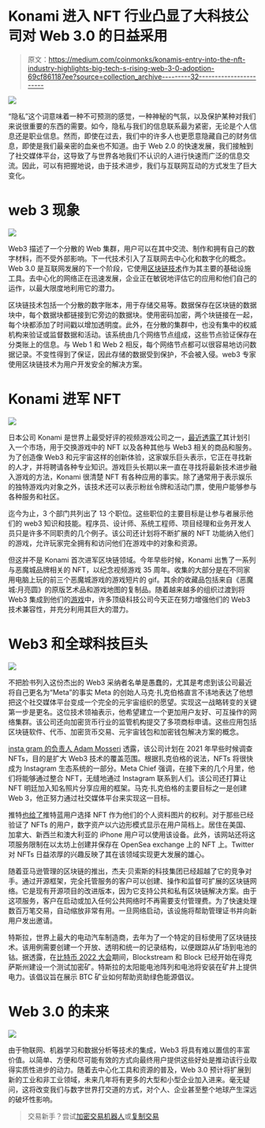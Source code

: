 # Konami 进入 NFT 行业凸显了大科技公司对 Web 3.0 的日益采用

> 原文：<https://medium.com/coinmonks/konamis-entry-into-the-nft-industry-highlights-big-tech-s-rising-web-3-0-adoption-69cf861187ee?source=collection_archive---------32----------------------->

![](img/925e2bebea585d772c009b92f8e1647f.png)

“隐私”这个词意味着一种不可预测的感觉，一种神秘的气氛，以及保护某种对我们来说很重要的东西的需要。如今，隐私与我们的信息联系最为紧密，无论是个人信息还是职业信息。然而，即使在过去，我们中的许多人也更愿意隐藏自己的财务信息，即使是我们最亲密的血亲也不知道。由于 Web 2.0 的快速发展，我们接触到了社交媒体平台，这导致了与世界各地我们不认识的人进行快速而广泛的信息交流。因此，可以有把握地说，由于技术进步，我们与互联网互动的方式发生了巨大变化。

# **web 3 现象**

![](img/8ed3f0bf87a50f44402d8981866858a9.png)

Web3 描述了一个分散的 Web 集群，用户可以在其中交流、制作和拥有自己的数字材料，而不受外部影响。下一代技术引入了互联网去中心化和数字化的概念。Web 3.0 是互联网发展的下一个阶段，它使用[区块链技术](/@orbis86/blockchain-as-a-service-an-explainer-4853a4156708?source=user_profile---------7----------------------------)作为其主要的基础设施工具。去中心化的网络正在迅速发展，企业正在敏锐地评估它的应用和他们自己的运作，以最大限度地利用它的潜力。

区块链技术包括一个分散的数字账本，用于存储交易等。数据保存在区块链的数据块中，每个数据块都链接到它旁边的数据块。使用密码加密，两个块链接在一起，每个块都添加了时间戳以增加透明度。此外，在分散的集群中，也没有集中的权威机构来验证或监督数据和活动。该系统由几个网络节点组成，这些节点验证保存在分类账上的信息。与 Web 1 和 Web 2 相反，每个网络节点都可以很容易地访问数据记录。不变性得到了保证，因此存储的数据受到保护，不会被入侵。web3 专家使用区块链技术为用户开发安全的解决方案。

# **Konami 进军 NFT**

![](img/c37484a12e5ded23e8fa2fbac703d1dc.png)

日本公司 Konami 是世界上最受好评的视频游戏公司之一，[最近透露了](https://www.konami.com/games/corporate/en/news/release/20221013/)其计划引入一个市场，用于交换游戏中的 NFT 以及各种其他与 Web3 相关的商品和服务。为了创造像 Web3 和元宇宙这样的创新体验，这家娱乐巨头表示，它正在寻找新的人才，并将聘请各种专业知识。游戏巨头长期以来一直在寻找将最新技术进步融入游戏的方法，Konami 很清楚 NFT 有各种应用的事实。除了通常用于表示娱乐的独特游戏内对象之外，该技术还可以表示粉丝令牌和活动门票，使用户能够参与各种服务和社区。

迄今为止，3 个部门共列出了 13 个职位。这些职位的主要目标是让参与者展示他们的 web3 知识和技能。程序员、设计师、系统工程师、项目经理和业务开发人员只是许多不同职责的几个例子。该公司还计划将不断扩展的 NFT 功能纳入他们的游戏，允许玩家完全拥有和访问他们在游戏中的对象和资源。

但这并不是 Konami 首次进军区块链领域。今年早些时候，Konami 出售了一系列与恶魔城品牌相关的 NFT，以纪念视频游戏 35 周年。收集的大部分是在不同家用电脑上玩的前三个恶魔城游戏的游戏短片的 gif。其余的收藏品包括来自《恶魔城:月亮圆》的原版艺术品和游戏地图的复制品。随着越来越多的组织过渡到将 Web3 集成到他们的[游戏](/@orbis86/introduction-to-gamefi-an-explainer-66e079c0f718?source=user_profile---------17----------------------------)中，许多顶级科技公司今天正在努力增强他们的 Web3 技术兼容性，并充分利用其巨大的潜力。

# **Web3 和全球科技巨头**

![](img/90046d9841479a96faf1860d3dbac80e.png)

不把脸书列入这份杰出的 Web3 采纳者名单是愚蠢的，尤其是考虑到该公司最近将自己更名为“Meta”的事实 Meta 的创始人马克·扎克伯格直言不讳地表达了他想把这个社交媒体平台变成一个完全的元宇宙组织的愿望。实现这一战略转变的关键第一步是更名。这位技术领袖表示，他希望建立一个更加用户友好、可互操作的网络集群。该公司还向加密货币行业的监管机构提交了多项商标申请。这些应用包括区块链软件、代币、加密货币交易、元宇宙钱包和加密钱包解决方案的概念。

[insta gram 的负责人 Adam Mosseri](https://www.wired.com/story/adam-mosseri-instagram/) 透露，该公司计划在 2021 年早些时候调查 NFTs，目的是扩大 Web3 技术的覆盖范围。根据扎克伯格的说法，NFTs 将很快成为 Instagram 生态系统的一部分。Meta Chief 强调，在接下来的几个月里，他们将能够通过整合 NFT，无缝地通过 Instagram 联系到人们。该公司还打算让 NFT 明廷加入知名照片分享应用的框架。马克·扎克伯格的主要目标之一是创建 Web 3，他正努力通过社交媒体平台来实现这一目标。

推特[也给了](https://techcrunch.com/2022/01/20/twitter-blue-subscription-users-are-first-gain-access-to-a-new-nft-profile-picture-feature/)推特蓝用户选择 NFT 作为他们的个人资料图片的权利。对于那些已经验证了 NFTs 的用户，数字资产以六边形模式显示在用户简档上。居住在美国、加拿大、新西兰和澳大利亚的 iPhone 用户可以使用该设备。此外，该网站还将这项服务限制在以太坊上创建并保存在 OpenSea exchange 上的 NFT 上。Twitter 对 NFTs 日益浓厚的兴趣反映了其在该领域实现更大发展的雄心。

随着亚马逊管理的区块链的推出，杰夫·贝索斯的科技集团已经超越了它的竞争对手。通过开源框架，完全托管服务的客户可以创建、操作和监督可扩展的区块链网络。它是现有开源项目的改进版本，因为它支持公共和私有区块链解决方案。由于这项服务，客户在启动或加入任何公共网络时不再需要支付管理费。为了快速处理数百万笔交易，自动缩放非常有用。一旦网络启动，该设施将帮助管理证书并向新用户发出邀请。

特斯拉，世界上最大的电动汽车制造商，去年为了一个特定的目标使用了区块链技术。该用例需要创建一个开放、透明和统一的记录结构，以便跟踪从矿场到电池的钴。据透露，在[比特币 2022 大会](https://b.tc/conference/2022)期间，Blockstream 和 Block 已经开始在得克萨斯州建设一个测试加密矿。特斯拉的太阳能电池阵列和电池将安装在矿井上提供电力。该倡议旨在展示 BTC 矿业如何帮助资助绿色能源倡议。

# **Web 3.0 的未来**

![](img/a7b0f0c27542c613d276516bee4ef5ed.png)

由于物联网、机器学习和数据分析等技术的集成，Web3 将具有难以置信的丰富价值。以简单、方便和尽可能有效的方式向最终用户提供这些好处是推动该行业取得实质性进步的动力。随着去中心化工具和资源的普及，Web 3.0 预计将扩展到新的工业和非工业领域，未来几年将有更多的大型和小型企业加入进来。毫无疑问，这将改变我们与数字世界打交道的方式，对个人、企业甚至整个地球产生深远的破坏性影响。

> 交易新手？尝试[加密交易机器人](/coinmonks/crypto-trading-bot-c2ffce8acb2a)或[复制交易](/coinmonks/top-10-crypto-copy-trading-platforms-for-beginners-d0c37c7d698c)